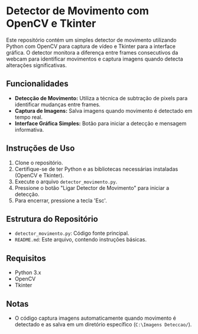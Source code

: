 # Detector de Movimento com OpenCV e Tkinter

Este repositório contém um simples detector de movimento utilizando Python com OpenCV para captura de vídeo e Tkinter para a interface gráfica. O detector monitora a diferença entre frames consecutivos da webcam para identificar movimentos e captura imagens quando detecta alterações significativas.

## Funcionalidades

- **Detecção de Movimento:** Utiliza a técnica de subtração de pixels para identificar mudanças entre frames.
- **Captura de Imagens:** Salva imagens quando movimento é detectado em tempo real.
- **Interface Gráfica Simples:** Botão para iniciar a detecção e mensagem informativa.

## Instruções de Uso

1. Clone o repositório.
2. Certifique-se de ter Python e as bibliotecas necessárias instaladas (OpenCV e Tkinter).
3. Execute o arquivo `detector_movimento.py`.
4. Pressione o botão "Ligar Detector de Movimento" para iniciar a detecção.
5. Para encerrar, pressione a tecla 'Esc'.

## Estrutura do Repositório

- `detector_movimento.py`: Código fonte principal.
- `README.md`: Este arquivo, contendo instruções básicas.

## Requisitos

- Python 3.x
- OpenCV
- Tkinter

## Notas

- O código captura imagens automaticamente quando movimento é detectado e as salva em um diretório específico (`C:\Imagens Deteccao/`).

